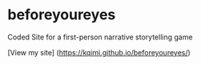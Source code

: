 # beforeyoureyes
Coded Site for a first-person narrative storytelling game

[View my site] (https://kqimi.github.io/beforeyoureyes/)